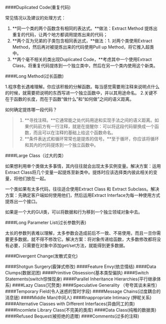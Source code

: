 ####Duplicated Code(重复代码)

常见情况以及建议的处理方式：

1. **同一个类的两个函数含有相同的表达式。**做法：Extract Method 提炼出重复的代码，让两个地方都调用提炼出来的代码；
2. **两个互为兄弟的子类包含相同表达式，**做法：1. 对两个类使用Extract Method，然后再对被提炼出来的代码使用Pull up Method，将它推入超类中。
3. **两个毫不相关的类出现Duplicated Code，**考虑其中一个使用Extract Class，将重复代码提炼到一个独立类中，然后在另一个类内使用这个新类。

####Long Method(过长函数)

1.程序愈长遇难理解。你应该积极的分解函数。每当感觉需要用注释来说明点什么的时候，就需要把说明的东西写进一个独立函数中，并以其用途命名。
2.关键不在于函数的长度，而在于函数“做什么”和“如何做”之间的语义距离。

如何确定提炼哪一段代码？
> 1. **寻找注释。**它通常能之处代码用途和实现手法之间的语义距离。如果代码前方有一行注释，就是在提醒你：可以将这段代码替换成一个函数，而且可以在注释的基础上给这个函数命名。
> 2. **条件表达式和循环常常也是提炼的信号。**至于循环，你应该将循环和其内的代码提炼到一个独立函数中。

####Large Class（过大的类）

如果想利用单个类做太多事情，其内往往就会出现太多实例变量。解决方案：运用Extract Class将几个变量一起提炼至新类中。提炼时应该选择类内彼此相关的变量，将他们放在一起。

一个类如果有太多代码，往往适合使用Extract Class 和 Extract Subclass。解决方案：先确定客户端如何使用他们，然后运用Extract Interface为每一种使用方式提炼出一个接口。

如果是一个大的GUI类，可以将数据和行为移到一个独立领域对象中去。

####Long Parameter List(过长参数列表)

太长的参数列表难以理解，太多参数会造成前后不一致、不易使用，而且一旦你需要更多数据，就不得不修改它。解决方案：将对象传递给函数，大多数修改都将没有必要，只需要在对象中添加get/set方法，就能得到更多数据。

####Divergent Change(发散式变化)


####Shotgun Surgery(霰弹式修改)
####Feature Envy(依恋情结)
####Data Clumps(数据泥团)
####Primitive Obsession(基本类型偏执)
####Switch Statements(switch惊悚现身)
####Parallel Inheritance Hierarchies(平行继承体系)
####Lazy Class(冗赘类)
####Speculative Generality （夸夸其谈未来性）
####Temporary Field(令人迷惑的暂时字段)
####Message Chains(过度耦合的消息链)
####Middle Man(中间人)
####Inappropriate Intimacy (狎昵关系)
####Alternative Classes with Different Interfaces(异曲同工的类)
####Incomlete Library Class(不完美的类库)
####Data Class(纯稚的数据类)
####Refused Bequest(被拒绝的遗赠)
####Comments(过多的注释)


